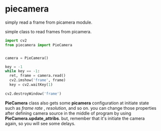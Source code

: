 # piecamera
simply read a frame from picamera module.

simple class to read frames from picamera.

```python
import cv2
from piecamera import PieCamera


camera = PieCamera()

key = -1
while key == -1:
  ret, frame = camera.read()
  cv2.imshow('frame', frame)
  key = cv2.waitKey(1)
  
cv2.destroyWindow('frame')
```

**PieCamera** class also gets some **picamera** configuration at initiate state such as _frame rate_ , _resolution_, and so on. you can change those properties after defining camera source in the middle of program by using **PieCamera.update_attribs**. but, remember that it's initiate the camera again, so you will see some delays.

